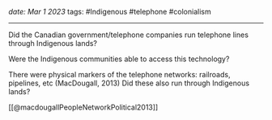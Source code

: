 *date: Mar 1 2023*
tags: #Indigenous #telephone #colonialism 

---

Did the Canadian government/telephone companies run telephone lines through Indigenous lands?

Were the Indigenous communities able to access this technology?

There were physical markers of the telephone networks:
	railroads, pipelines, etc (MacDougall, 2013)
Did these also run through Indigenous lands?

[[@macdougallPeopleNetworkPolitical2013]]

